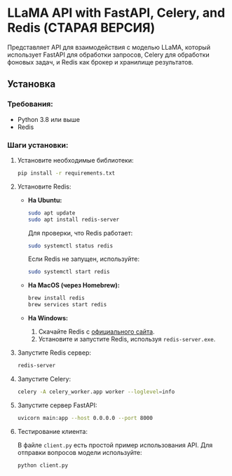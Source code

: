 # LLaMA API with FastAPI, Celery, and Redis (СТАРАЯ ВЕРСИЯ)

Представляет API для взаимодействия с моделью LLaMA, который использует FastAPI для обработки запросов, Celery для обработки фоновых задач, и Redis как брокер и хранилище результатов.

## Установка

### Требования:
- Python 3.8 или выше
- Redis

### Шаги установки:

1. Установите необходимые библиотеки:
    ```bash
    pip install -r requirements.txt
    ```

2. Установите Redis:

   - **На Ubuntu:**
     ```bash
     sudo apt update
     sudo apt install redis-server
     ```
     Для проверки, что Redis работает:
     ```bash
     sudo systemctl status redis
     ```
     Если Redis не запущен, используйте:
     ```bash
     sudo systemctl start redis
     ```

   - **На MacOS (через Homebrew):**
     ```bash
     brew install redis
     brew services start redis
     ```

   - **На Windows:**
     1. Скачайте Redis с [официального сайта](https://github.com/MicrosoftArchive/redis/releases).
     2. Установите и запустите Redis, используя `redis-server.exe`.

3. Запустите Redis сервер:
    ```bash
    redis-server
    ```

4. Запустите Celery:
    ```bash
    celery -A celery_worker.app worker --loglevel=info
    ```

5. Запустите сервер FastAPI:
    ```bash
    uvicorn main:app --host 0.0.0.0 --port 8000
    ```

6. Тестирование клиента:

   В файле `client.py` есть простой пример использования API. Для отправки вопросов модели используйте:
   ```bash
   python client.py
   ```